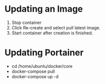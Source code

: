 # Updating an Image
1. Stop container
2. Click Re-create and select pull latest image.
3. Start container after creation is finished.

# Updating Portainer
* cd /home/ubuntu/docker/core
* docker-compose pull
* docker-compose up -d